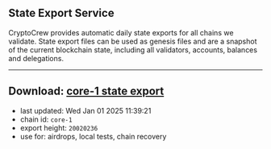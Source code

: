 ## State Export Service
CryptoCrew provides automatic daily state exports for all chains we validate. State export files can be used as genesis files and are a snapshot of the current blockchain state, including all validators, accounts, balances and delegations.

---
**Download: [core-1 state export](https://dl-eu2.ccvalidators.com/SERVICE/persistence/core-1_export_20020236.json)**
---

- last updated: Wed Jan 01 2025 11:39:21
- chain id: `core-1`
- export height: `20020236`
- use for: airdrops, local tests, chain recovery
